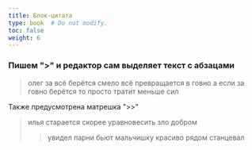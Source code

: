```yaml
---
title: Блок-цитата
type: book  # Do not modify.
toc: false
weight: 6
---
```


### Пишем ">" и редактор сам выделяет текст с абзацами

> олег за всё берётся смело
> всё превращается в говно
> а если за говно берётся
> то просто тратит меньше сил

Также предусмотрена матрешка ">>"

> илья старается скорее
> уравновесить зло добром
>
> > увидел парни бьют мальчишку
> > красиво рядом станцевал

